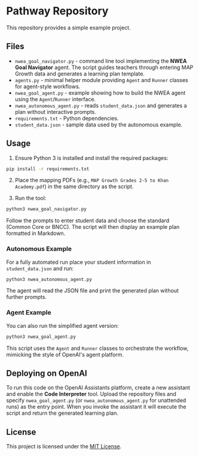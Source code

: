 # Pathway Repository

This repository provides a simple example project.

## Files

- `nwea_goal_navigator.py` - command line tool implementing the **NWEA Goal Navigator** agent. The script guides teachers through entering MAP Growth data and generates a learning plan template.
- `agents.py` - minimal helper module providing `Agent` and `Runner` classes for agent-style workflows.
- `nwea_goal_agent.py` - example showing how to build the NWEA agent using the `Agent`/`Runner` interface.
- `nwea_autonomous_agent.py` - reads `student_data.json` and generates a plan without interactive prompts.
- `requirements.txt` - Python dependencies.
- `student_data.json` - sample data used by the autonomous example.

## Usage

1. Ensure Python 3 is installed and install the required packages:

```bash
pip install -r requirements.txt
```

2. Place the mapping PDFs (e.g., `MAP Growth Grades 2-5 to Khan Academy.pdf`) in the same directory as the script.

3. Run the tool:

```bash
python3 nwea_goal_navigator.py
```

Follow the prompts to enter student data and choose the standard (Common Core or BNCC). The script will then display an example plan formatted in Markdown.

### Autonomous Example

For a fully automated run place your student information in ``student_data.json`` and run:

```bash
python3 nwea_autonomous_agent.py
```

The agent will read the JSON file and print the generated plan without further prompts.

### Agent Example

You can also run the simplified agent version:

```bash
python3 nwea_goal_agent.py
```

This script uses the `Agent` and `Runner` classes to orchestrate the workflow, mimicking the style of OpenAI's agent platform.

## Deploying on OpenAI

To run this code on the OpenAI Assistants platform, create a new assistant and
enable the **Code Interpreter** tool. Upload the repository files and specify
``nwea_goal_agent.py`` (or ``nwea_autonomous_agent.py`` for unattended runs) as
the entry point. When you invoke the assistant it will execute the script and
return the generated learning plan.

## License

This project is licensed under the [MIT License](LICENSE).

